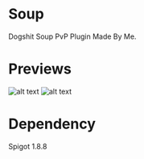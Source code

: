 # Soup

Dogshit Soup PvP Plugin Made By Me.

# Previews

![alt text](https://i.imgur.com/ZtAqAlp.png)
![alt text](https://i.imgur.com/VTLDGki.png)

# Dependency

Spigot 1.8.8

